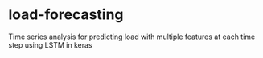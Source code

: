 # load-forecasting
Time series analysis for predicting load  with multiple features at each time step using LSTM in keras
